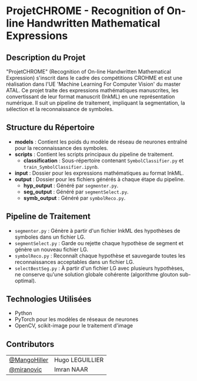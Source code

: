 # ProjetCHROME - Recognition of On-line Handwritten Mathematical Expressions

## Description du Projet
"ProjetCHROME" (Recognition of On-line Handwritten Mathematical Expression) s'inscrit dans le cadre des compétitions CROHME et est une réalisation dans l'UE 'Machine Learning For Computer Vision' du master ATAL. Ce projet traite des expressions mathématiques manuscrites, les convertissant de leur format manuscrit (InkML) en une représentation numérique. Il suit un pipeline de traitement, impliquant la segmentation, la sélection et la reconnaissance de symboles.

## Structure du Répertoire
- **models** : Contient les poids du modèle de réseau de neurones entraîné pour la reconnaissance des symboles.
- **scripts** : Contient les scripts principaux du pipeline de traitement.
  - **classification** : Sous-répertoire contenant `SymbolClassifier.py` et `train_SymbolClassifier.ipynb`.
- **input** : Dossier pour les expressions mathématiques au format InkML.
- **output** : Dossier pour les fichiers générés à chaque étape du pipeline.
  - **hyp_output** : Généré par `segmenter.py`.
  - **seg_output** : Généré par `segmentSelect.py`.
  - **symb_output** : Généré par `symbolReco.py`.

## Pipeline de Traitement
- `segmenter.py` : Génère à partir d'un fichier InkML des hypothèses de symboles dans un fichier LG.
- `segmentSelect.py` : Garde ou rejette chaque hypothèse de segment et génère un nouveau fichier LG.
- `symbolReco.py` : Reconnaît chaque hypothèse et sauvegarde toutes les reconnaissances acceptables dans un fichier LG.
- `selectBestSeg.py` : À partir d'un fichier LG avec plusieurs hypothèses, ne conserve qu'une solution globale cohérente (algorithme glouton sub-optimal).

## Technologies Utilisées
- Python
- PyTorch pour les modèles de réseaux de neurones
- OpenCV, scikit-image pour le traitement d'image

## Contributors

|                                                    |                  |
| -------------------------------------------------- | ---------------- |
| [@MangoHiller](https://github.com/MangoHiller)     | Hugo LEGUILLIER  |
| [@miranovic](https://github.com/miranovic)         | Imran NAAR       |
